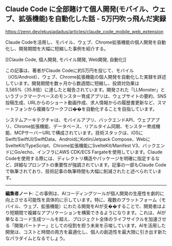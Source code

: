 ## Claude Code に全部賭けて個人開発(モバイル、ウェブ、拡張機能)を自動化した話 - 5万円吹っ飛んだ実録

https://zenn.dev/ekusiadadus/articles/claude_code_mobile_web_extension

Claude Codeを活用し、モバイル、ウェブ、Chrome拡張機能の個人開発を自動化し、開発期間を大幅に短縮した事例を紹介する。

[[Claude Code, 個人開発, モバイル開発, Web開発, 自動化]]

この記事は、著者がClaude Codeに約5万円を投じて、モバイル（iOS/Android）、ウェブ、Chrome拡張機能の個人開発を自動化した実録を詳述しています。開発期間を数ヶ月から数週間に短縮し、投資対効果は3,585%（35.8倍）に達したと報告されています。開発された「LLMonster」というブックマークベースのモンスター育成アプリは、ウェブサイトの要約、SNS投稿生成、URLからのショート動画作成、求人情報からの履歴書更新など、スマートフォンから複雑なワークフロ��を自動化することを目指しています。

システムアーキテクチャは、モバイルアプリ、バックエンドAPI、ウェブアプリ、Chrome拡張機能、データベース、リアルタイム同期、モンスター育成機能、MCPサーバーURLで構成されています。技術スタックは、iOSにSwift/SwiftUI/SwiftData、AndroidにKotlin/Jetpack Compose、WebにSvelteKit/TypeScript、Chrome拡張機能にSvelteKit/Manifest V3、バックエンドにGo/echo、インフラにAWS CDK/ECS Fargateを使用しています。Claude Codeを使用する際には、ディレクトリ構造やパッケージを明確に指定するなど、詳細なプロンプトの重要性が強調されています。記事の一部もClaude Codeで執筆されており、技術記事の執筆時間も大幅に削減されたと述べられています。

---

**編集者ノート**: この事例は、AIコーディングツールが個人開発の生産性を劇的に向上させる可能性を具体的に示しています。特に、複数のプラットフォーム（モバイル、ウェブ、拡張機能）にわたる開発をAIが支��することで、開発者はより短期間で複雑なアプリケーションを構築できるようになります。これは、AIが単なるコード生成ツールを超え、プロジェクト全体のライフサイクルを加速させる「開発パートナー」としての役割を担う未来を示唆しています。AIを活用した開発は、コストと時間の両方を最適化し、個人の創造性を最大限に引き出す新たなパラダイムとなるでしょう。